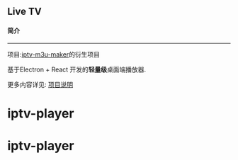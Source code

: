 ## Live TV

#### 简介
---
项目:[iptv-m3u-maker](https://github.com/EvilCult/iptv-m3u-maker)的衍生项目

基于Electron + React 开发的**轻量级**桌面端播放器.

更多内容详见: [项目说明](https://evilcult.dev/07/21/2019/IPTV-Player/)
# iptv-player
# iptv-player
